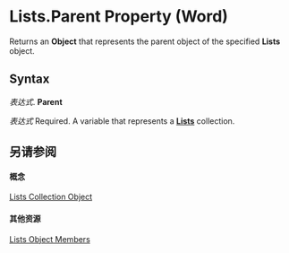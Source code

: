 
# Lists.Parent Property (Word)

Returns an  **Object** that represents the parent object of the specified **Lists** object.


## Syntax

 _表达式_. **Parent**

 _表达式_ Required. A variable that represents a **[Lists](1fd927c5-6186-5ca0-80ae-c2ab225d092c.md)** collection.


## 另请参阅


#### 概念


[Lists Collection Object](1fd927c5-6186-5ca0-80ae-c2ab225d092c.md)
#### 其他资源


[Lists Object Members](http://msdn.microsoft.com/library/b4a10330-fc9a-0b4c-e13c-4c36df6fa472%28Office.15%29.aspx)